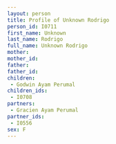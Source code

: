 ```yaml
---
layout: person
title: Profile of Unknown Rodrigo
person_id: I0711
first_name: Unknown
last_name: Rodrigo
full_name: Unknown Rodrigo
mother: 
mother_id: 
father: 
father_id: 
children:
 - Godwin Ayam Perumal
children_ids:
 - I0708
partners:
 - Gracien Ayam Perumal
partner_ids:
 - I0556
sex: F
---
```


